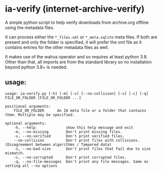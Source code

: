 # ia-verify (internet-archive-verify)
A simple python script to help verify downloads from archive.org offline using the metadata files.

It can process either the `*_files.xml` or `*_meta.sqlite` meta files. If both are present and only the folder is specified, it will prefer the xml file as it contains entries for the other metadata files as well.

It makes use of the walrus operator and so requires at least python 3.8. Other than that, all imports are from the standard library so no installation beyond python 3.8+ is needed.

## usage:
    usage: ia-verify.py [-h] [-m] [-v] [--no-collision] [-s] [-c] [-q] FILE_OR_FOLDER [FILE_OR_FOLDER ...]

    positional arguments:
        FILE_OR_FOLDER      An IA meta file or a folder that contains them. Multiple may be specified.

    optional arguments:
        -h, --help              show this help message and exit
        -m, --no-missing        Don't print missing files.
        -v, --no-verified       Don't print verified files.
        --no-collision          Don't print files with collisions. (Disagreement between algorithms / Tampered data)
        -s, --no-bad-size       Don't print files that fail due to size mismatch.
        -c, --no-corrupted      Don't print corrupted files.
        -q, --no-file-messages  Don't print any file messages. Same as setting all --no options

